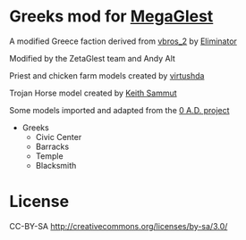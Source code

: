 # Greeks mod for [MegaGlest](https://megaglest.org/)

A modified Greece faction derived from
[vbros_2](https://www.moddb.com/mods/vbros/downloads/vbros-pack-2) by
[Eliminator](https://www.moddb.com/members/eliminator)

Modified by the ZetaGlest team and Andy Alt

Priest and chicken farm models created by [virtushda](https://github.com/virtushda)

Trojan Horse model created by [Keith Sammut](https://github.com/keithsammut)

Some models imported and adapted from the [0 A.D. project](https://play0ad.com/)

* Greeks
  * Civic Center
  * Barracks
  * Temple
  * Blacksmith

# License
CC-BY-SA
http://creativecommons.org/licenses/by-sa/3.0/
